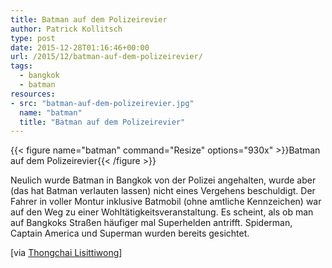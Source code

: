 ```yaml
---
title: Batman auf dem Polizeirevier
author: Patrick Kollitsch
type: post
date: 2015-12-28T01:16:46+00:00
url: /2015/12/batman-auf-dem-polizeirevier/
tags:
  - bangkok
  - batman
resources:
- src: "batman-auf-dem-polizeirevier.jpg"
  name: "batman"
  title: "Batman auf dem Polizeirevier"
---
```


{{< figure name="batman" command="Resize" options="930x" >}}Batman auf dem Polizeirevier{{< /figure >}}

Neulich wurde Batman in Bangkok von der Polizei angehalten, wurde aber (das hat Batman verlauten lassen) nicht eines Vergehens beschuldigt. Der Fahrer in voller Montur inklusive Batmobil (ohne amtliche Kennzeichen) war auf den Weg zu einer Wohlt&auml;tigkeitsveranstaltung. Es scheint, als ob man auf Bangkoks Stra&szlig;en h&auml;ufiger mal Superhelden antrifft. Spiderman, Captain America und Superman wurden bereits gesichtet. 

[via [Thongchai Lisittiwong][1]]

[1]: https://www.facebook.com/thongchai.lisittiwong/posts/921618724573151